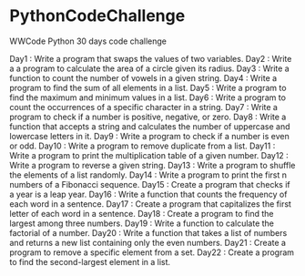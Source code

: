 # PythonCodeChallenge
 WWCode Python 30 days code challenge

Day1    : Write a program that swaps the values of two variables.
Day2    : Write a a program to calculate the area of a circle given its radius.
Day3    : Write a function to count the number of vowels in a given string.
Day4    : Write a program to find the sum of all elements in a list.
Day5    : Write a program to find the maximum and minimum values in a list.
Day6    : Write a program to count the occurrences of a specific character in a string.
Day7    : Write a program to check if a number is positive, negative, or zero.
Day8    : Write a function that accepts a string and calculates the number of uppercase and lowercase letters in it.
Day9    : Write a program to check if a number is even or odd.
Day10   : Write a program to remove duplicate from a list.
Day11   : Write a program to print the multiplication table of a given number.
Day12   : Write a program to reverse a given string.
Day13   : Write a program to shuffle the elements of a list randomly.
Day14   : Write a program to print the first n numbers of a Fibonacci sequence.
Day15   : Create a program that checks if a year is a leap year.
Day16   : Write a function that counts the frequency of each word in a sentence.
Day17   : Create a program that capitalizes the first letter of each word in a sentence.
Day18   : Create a program to find the largest among three numbers.
Day19   : Write a function to calculate the factorial of a number.
Day20   : Write a function that takes a list of numbers and returns a new list containing only the even numbers.
Day21   : Create a program to remove a specific element from a set.
Day22   : Create a program to find the second-largest element in a list.
